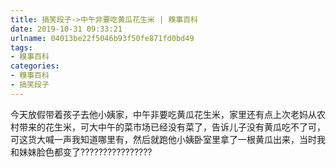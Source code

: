 ```yaml
---
title: 搞笑段子->中午非要吃黄瓜花生米 | 糗事百科
date: 2019-10-31 09:33:21
urlname: 04013be22f5046b93f50fe871fd0bd49
tags: 
- 糗事百科
categories:
- 糗事百科
- 搞笑段子
---
```

今天放假带着孩子去他小姨家，中午非要吃黄瓜花生米，家里还有点上次老妈从农村带来的花生米，可大中午的菜市场已经没有菜了，告诉儿子没有黄瓜吃不了可，可这货大喊一声我知道哪里有，然后就跑他小姨卧室里拿了一根黄瓜出来，当时我和妹妹脸色都变了????????????????


